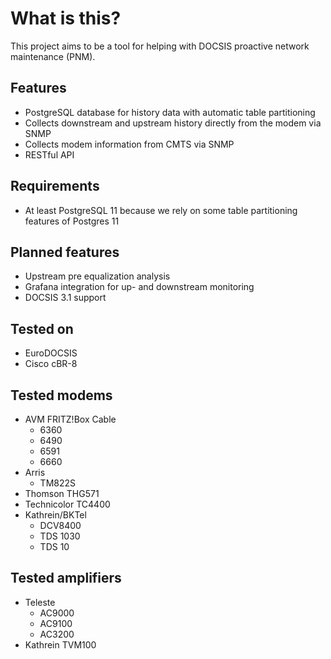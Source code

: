 What is this?
===

This project aims to be a tool for helping with DOCSIS proactive network maintenance (PNM).

Features
---
* PostgreSQL database for history data with automatic table partitioning
* Collects downstream and upstream history directly from the modem via SNMP
* Collects modem information from CMTS via SNMP
* RESTful API

Requirements
---
* At least PostgreSQL 11 because we rely on some table partitioning features of
  Postgres 11

Planned features
---
* Upstream pre equalization analysis
* Grafana integration for up- and downstream monitoring
* DOCSIS 3.1 support

Tested on
---
* EuroDOCSIS
* Cisco cBR-8
  
Tested modems
---
* AVM FRITZ!Box Cable
  * 6360
  * 6490
  * 6591
  * 6660
* Arris
  * TM822S
* Thomson THG571
* Technicolor TC4400
* Kathrein/BKTel
  * DCV8400
  * TDS 1030
  * TDS 10

Tested amplifiers
---
* Teleste
  * AC9000
  * AC9100
  * AC3200
* Kathrein TVM100
